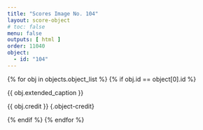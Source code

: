 ```yaml
---
title: "Scores Image No. 104"
layout: score-object
# toc: false
menu: false
outputs: [ html ]
order: 11040
object:
  - id: "104"
---
```


{% for obj in objects.object_list %}
{% if obj.id == object[0].id %}

{{ obj.extended_caption }}

{{ obj.credit }} {.object-credit}

{% endif %}
{% endfor %}
